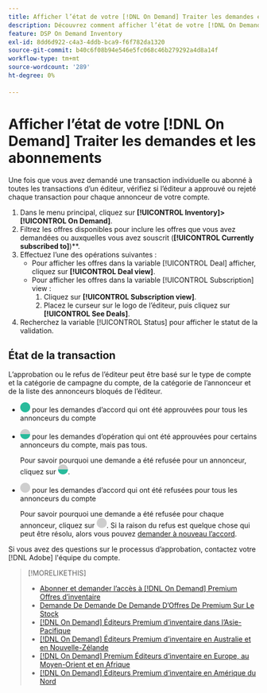 ```yaml
---
title: Afficher l’état de votre [!DNL On Demand] Traiter les demandes et les abonnements
description: Découvrez comment afficher l’état de votre [!DNL On Demand] traiter les demandes et les abonnements.
feature: DSP On Demand Inventory
exl-id: 8dd6d922-c4a3-4ddb-bca9-f6f782da1320
source-git-commit: b40c6f08b94e546e5fc068c46b279292a4d8a14f
workflow-type: tm+mt
source-wordcount: '289'
ht-degree: 0%

---
```


# Afficher l’état de votre [!DNL On Demand] Traiter les demandes et les abonnements

Une fois que vous avez demandé une transaction individuelle ou abonné à toutes les transactions d’un éditeur, vérifiez si l’éditeur a approuvé ou rejeté chaque transaction pour chaque annonceur de votre compte.

1. Dans le menu principal, cliquez sur **[!UICONTROL Inventory]>[!UICONTROL On Demand]**.
1. Filtrez les offres disponibles pour inclure les offres que vous avez demandées ou auxquelles vous avez souscrit (**[!UICONTROL Currently subscribed to]**)**.
1. Effectuez l’une des opérations suivantes :
   * Pour afficher les offres dans la variable [!UICONTROL Deal] afficher, cliquez sur **[!UICONTROL Deal view]**.
   * Pour afficher les offres dans la variable [!UICONTROL Subscription] view :
      1. Cliquez sur **[!UICONTROL Subscription view]**.
      1. Placez le curseur sur le logo de l’éditeur, puis cliquez sur **[!UICONTROL See Deals]**.
1. Recherchez la variable [!UICONTROL Status] pour afficher le statut de la validation.

## État de la transaction

L’approbation ou le refus de l’éditeur peut être basé sur le type de compte et la catégorie de campagne du compte, de la catégorie de l’annonceur et de la liste des annonceurs bloqués de l’éditeur.

* ![entièrement approuvé](/help/dsp/assets/approved.png) pour les demandes d’accord qui ont été approuvées pour tous les annonceurs du compte

* ![partiellement approuvé](/help/dsp/assets/partly-approved.png) pour les demandes d’opération qui ont été approuvées pour certains annonceurs du compte, mais pas tous.

   Pour savoir pourquoi une demande a été refusée pour un annonceur, cliquez sur ![partiellement approuvé](/help/dsp/assets/partly-approved.png).

* ![refusé](/help/dsp/assets/denied.png) pour les demandes d’accord qui ont été refusées pour tous les annonceurs du compte

   Pour savoir pourquoi une demande a été refusée pour chaque annonceur, cliquez sur ![refusé](/help/dsp/assets/denied.png). Si la raison du refus est quelque chose qui peut être résolu, alors vous pouvez [demander à nouveau l’accord](/help/dsp/inventory/on-demand-inventory-rerequest.md).

Si vous avez des questions sur le processus d’approbation, contactez votre [!DNL Adobe] l&#39;équipe du compte.

>[!MORELIKETHIS]
>
>* [Abonner et demander l’accès à [!DNL On Demand] Premium Offres d’inventaire](on-demand-inventory-subscribe.md)
>* [Demande De Demande De Demande D’Offres De Premium Sur Le Stock](on-demand-inventory-rerequest.md)
>* [[!DNL On Demand] Éditeurs Premium d’inventaire dans l’Asie-Pacifique](on-demand-inventory-publishers-apac.md)
>* [[!DNL On Demand] Éditeurs Premium d’inventaire en Australie et en Nouvelle-Zélande](on-demand-inventory-publishers-anz.md)
>* [[!DNL On Demand] Premium Éditeurs d’inventaire en Europe, au Moyen-Orient et en Afrique](on-demand-inventory-publishers-emea.md)
>* [[!DNL On Demand] Éditeurs Premium d’inventaire en Amérique du Nord](on-demand-inventory-publishers-na.md)

